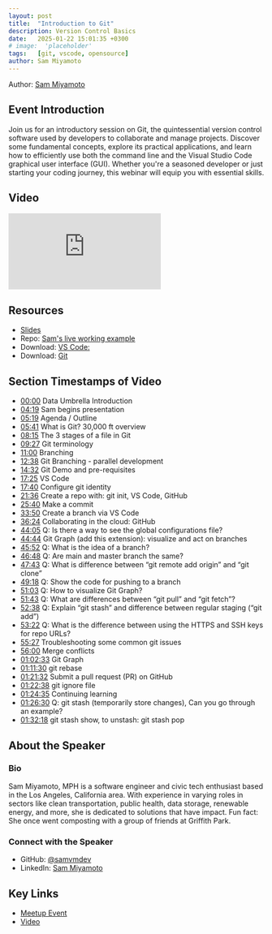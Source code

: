 ```yaml
---
layout: post
title:  "Introduction to Git"
description: Version Control Basics
date:   2025-01-22 15:01:35 +0300
# image:  'placeholder'
tags:   [git, vscode, opensource]
author: Sam Miyamoto
---
```


Author: [Sam Miyamoto](https://www.linkedin.com/in/e-samantha-miyamoto/)

## Event Introduction
Join us for an introductory session on Git, the quintessential version control software used by developers to collaborate and manage projects. Discover some fundamental concepts, explore its practical applications, and learn how to efficiently use both the command line and the Visual Studio Code graphical user interface (GUI). Whether you're a seasoned developer or just starting your coding journey, this webinar will equip you with essential skills.

## Video
<p>
<iframe src="https://www.youtube.com/embed/edCiPBn_dj8" loading="lazy" frameborder="0" allowfullscreen></iframe>
</p>


## Resources
- [Slides](https://github.com/data-umbrella/event-transcripts/blob/main/resources/intro-to-git-slides.pdf)
- Repo: [Sam's live working example](https://github.com/samvmdev/intro_to_git_live)
- Download: [VS Code:](https://code.visualstudio.com/download)
- Download: [Git](https://git-scm.com/downloads)
 

## Section Timestamps of Video 
- [00:00](https://www.youtube.com/watch?v=edCiPBn_dj8&t=0s) Data Umbrella Introduction
- [04:19](https://www.youtube.com/watch?v=edCiPBn_dj8&t=259s) Sam begins presentation
- [05:19](https://www.youtube.com/watch?v=edCiPBn_dj8&t=319s) Agenda / Outline
- [05:41](https://www.youtube.com/watch?v=edCiPBn_dj8&t=341s) What is Git? 30,000 ft overview
- [08:15](https://www.youtube.com/watch?v=edCiPBn_dj8&t=495s) The 3 stages of a file in Git
- [09:27](https://www.youtube.com/watch?v=edCiPBn_dj8&t=567s) Git terminology
- [11:00](https://www.youtube.com/watch?v=edCiPBn_dj8&t=660s) Branching
- [12:38](https://www.youtube.com/watch?v=edCiPBn_dj8&t=758s) Git Branching - parallel development
- [14:32](https://www.youtube.com/watch?v=edCiPBn_dj8&t=872s) Git Demo and pre-requisites
- [17:25](https://www.youtube.com/watch?v=edCiPBn_dj8&t=1045s) VS Code
- [17:40](https://www.youtube.com/watch?v=edCiPBn_dj8&t=1060s) Configure git identity
- [21:36](https://www.youtube.com/watch?v=edCiPBn_dj8&t=1296s) Create a repo with: git init, VS Code, GitHub
- [25:40](https://www.youtube.com/watch?v=edCiPBn_dj8&t=1540s) Make a commit
- [33:50](https://www.youtube.com/watch?v=edCiPBn_dj8&t=2030s) Create a branch via VS Code
- [36:24](https://www.youtube.com/watch?v=edCiPBn_dj8&t=2184s) Collaborating in the cloud: GitHub
- [44:05](https://www.youtube.com/watch?v=edCiPBn_dj8&t=2645s) Q: Is there a way to see the global configurations file?
- [44:44](https://www.youtube.com/watch?v=edCiPBn_dj8&t=2684s) Git Graph (add this extension): visualize and act on branches
- [45:52](https://www.youtube.com/watch?v=edCiPBn_dj8&t=2752s) Q: What is the idea of a branch?
- [46:48](https://www.youtube.com/watch?v=edCiPBn_dj8&t=2808s) Q: Are main and master branch the same?
- [47:43](https://www.youtube.com/watch?v=edCiPBn_dj8&t=2863s) Q: What is difference between “git remote add origin” and “git clone”
- [49:18](https://www.youtube.com/watch?v=edCiPBn_dj8&t=2958s) Q: Show the code for pushing to a branch
- [51:03](https://www.youtube.com/watch?v=edCiPBn_dj8&t=3063s) Q: How to visualize Git Graph?
- [51:43](https://www.youtube.com/watch?v=edCiPBn_dj8&t=3103s) Q: What are differences between “git pull” and “git fetch”?
- [52:38](https://www.youtube.com/watch?v=edCiPBn_dj8&t=3158s) Q: Explain “git stash” and difference between regular staging (“git add”)
- [53:22](https://www.youtube.com/watch?v=edCiPBn_dj8&t=3202s) Q: What is the difference between using the HTTPS and SSH keys for repo URLs?
- [55:27](https://www.youtube.com/watch?v=edCiPBn_dj8&t=3327s) Troubleshooting some common git issues
- [56:00](https://www.youtube.com/watch?v=edCiPBn_dj8&t=3360s) Merge conflicts
- [01:02:33](https://www.youtube.com/watch?v=edCiPBn_dj8&t=3753s) Git Graph
- [01:11:30](https://www.youtube.com/watch?v=edCiPBn_dj8&t=4290s) git rebase
- [01:21:32](https://www.youtube.com/watch?v=edCiPBn_dj8&t=4892s) Submit a pull request (PR) on GitHub
- [01:22:38](https://www.youtube.com/watch?v=edCiPBn_dj8&t=4958s) git ignore file
- [01:24:35](https://www.youtube.com/watch?v=edCiPBn_dj8&t=5075s) Continuing learning
- [01:26:30](https://www.youtube.com/watch?v=edCiPBn_dj8&t=5190s) Q: git stash (temporarily store changes), Can you go through an example?
- [01:32:18](https://www.youtube.com/watch?v=edCiPBn_dj8&t=5538s) git stash show, to unstash: git stash pop


## About the Speaker
### Bio
Sam Miyamoto, MPH is a software engineer and civic tech enthusiast based in the Los Angeles, California area. With experience in varying roles in sectors like clean transportation, public health, data storage, renewable energy, and more, she is dedicated to solutions that have impact. Fun fact: She once went composting with a group of friends at Griffith Park.

### Connect with the Speaker
- GitHub: [@samvmdev](https://github.com/samvmdev)
- LinkedIn: [Sam Miyamoto](https://www.linkedin.com/in/e-samantha-miyamoto/)

## Key Links
- [Meetup Event](https://www.meetup.com/data-umbrella/events/304521945/)
- [Video](https://www.youtube.com/watch?v=edCiPBn_dj8)
